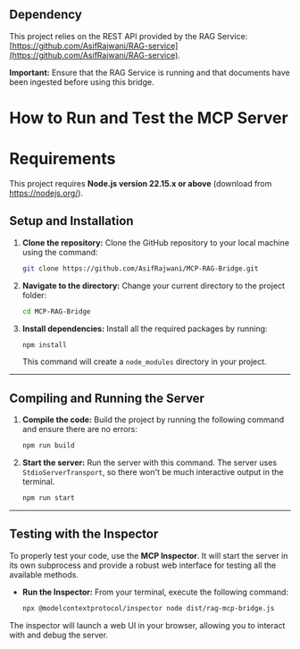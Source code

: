 ## Dependency

This project relies on the REST API provided by the RAG Service: [https://github.com/AsifRajwani/RAG-service](https://github.com/AsifRajwani/RAG-service).

**Important:** Ensure that the RAG Service is running and that documents have been ingested before using this bridge.

# How to Run and Test the MCP Server

# Requirements

This project requires **Node.js version 22.15.x or above** (download from https://nodejs.org/).

## Setup and Installation

1.  **Clone the repository:** Clone the GitHub repository to your local machine using the command:

    ```bash
    git clone https://github.com/AsifRajwani/MCP-RAG-Bridge.git
    ```

2.  **Navigate to the directory:** Change your current directory to the project folder:

    ```bash
    cd MCP-RAG-Bridge
    ```

3.  **Install dependencies:** Install all the required packages by running:

    ```bash
    npm install
    ```

    This command will create a `node_modules` directory in your project.

---

## Compiling and Running the Server

1.  **Compile the code:** Build the project by running the following command and ensure there are no errors:

    ```bash
    npm run build
    ```

2.  **Start the server:** Run the server with this command. The server uses `StdioServerTransport`, so there won't be much interactive output in the terminal.

    ```bash
    npm run start
    ```

---

## Testing with the Inspector

To properly test your code, use the **MCP Inspector**. It will start the server in its own subprocess and provide a robust web interface for testing all the available methods.

- **Run the Inspector:** From your terminal, execute the following command:

  ```bash
  npx @modelcontextprotocol/inspector node dist/rag-mcp-bridge.js
  ```

The inspector will launch a web UI in your browser, allowing you to interact with and debug the server.
